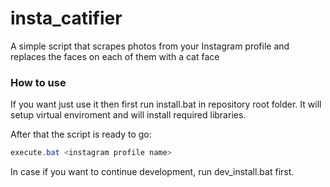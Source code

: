 # insta_catifier
A simple script that scrapes photos from your Instagram profile and replaces the faces on each of them with a cat face

### How to use
If you want just use it then first run install.bat in repository root folder. It will setup virtual enviroment and will install required libraries.

After that the script is ready to go:
```powershell
execute.bat <instagram profile name>
```

In case if you want to continue development, run dev_install.bat first.
